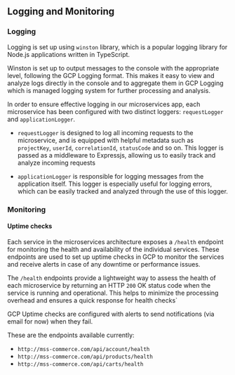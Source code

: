 ## Logging and Monitoring

### Logging

Logging is set up using `winston` library, which is a popular logging library for Node.js applications written in TypeScript.

Winston is set up to output messages to the console with the appropriate level, following the GCP Logging format. This makes it easy to view and analyze logs directly in the console and to aggregate them in GCP Logging which is managed logging system for further processing and analysis.

In order to ensure effective logging in our microservices app, each microservice has been configured with two distinct loggers: `requestLogger` and `applicationLogger`.

- `requestLogger` is designed to log all incoming requests to the microservice, and is equipped with helpful metadata such as `projectKey`, `userId`, `correlationId`, `statusCode` and so on. This logger is passed as a middleware to Expressjs, allowing us to easily track and analyze incoming requests

- `applicationLogger` is responsible for logging messages from the application itself. This logger is especially useful for logging errors, which can be easily tracked and analyzed through the use of this logger.

### Monitoring

#### Uptime checks

Each service in the microservices architecture exposes a `/health` endpoint for monitoring the health and availability of the individual services. These endpoints are used to set up uptime checks in GCP to monitor the services and receive alerts in case of any downtime or performance issues.

The `/health` endpoints provide a lightweight way to assess the health of each microservice by returning an HTTP `200` OK status code when the service is running and operational. This helps to minimize the processing overhead and ensures a quick response for health checks`

GCP Uptime checks are configured with alerts to send notifications (via email for now) when they fail.

These are the endpoints available currently:

- `http://mss-commerce.com/api/account/health`
- `http://mss-commerce.com/api/products/health`
- `http://mss-commerce.com/api/carts/health`
